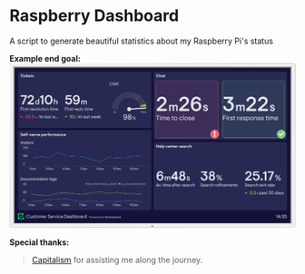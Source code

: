 # Raspberry Dashboard
A script to generate beautiful statistics about my Raspberry Pi's status

**Example end goal:**
<img src="assets/example-dashboard.png">

**Special thanks:**
> [Capitalism](https://github.com/NastyPigz) for assisting me along the journey.
